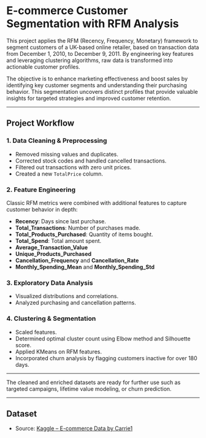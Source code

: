 #  E-commerce Customer Segmentation with RFM Analysis

This project applies the RFM (Recency, Frequency, Monetary) framework to segment customers of a UK-based online retailer, based on transaction data from December 1, 2010, to December 9, 2011. By engineering key features and leveraging clustering algorithms, raw data is transformed into actionable customer profiles.

The objective is to enhance marketing effectiveness and boost sales by identifying key customer segments and understanding their purchasing behavior. This segmentation uncovers distinct profiles that provide valuable insights for targeted strategies and improved customer retention.

---

##  Project Workflow

### 1. Data Cleaning & Preprocessing
- Removed missing values and duplicates.
- Corrected stock codes and handled cancelled transactions.
- Filtered out transactions with zero unit prices.
- Created a new `TotalPrice` column.

### 2. Feature Engineering
Classic RFM metrics were combined with additional features to capture customer behavior in depth:

- **Recency**: Days since last purchase.
- **Total_Transactions**: Number of purchases made.
- **Total_Products_Purchased**: Quantity of items bought.
- **Total_Spend**: Total amount spent.
- **Average_Transaction_Value**
- **Unique_Products_Purchased**
- **Cancellation_Frequency** and **Cancellation_Rate**
- **Monthly_Spending_Mean** and **Monthly_Spending_Std**

### 3. Exploratory Data Analysis
- Visualized distributions and correlations.
- Analyzed purchasing and cancellation patterns.

### 4. Clustering & Segmentation
- Scaled features.
- Determined optimal cluster count using Elbow method and Silhouette score.
- Applied KMeans on RFM features.
- Incorporated churn analysis by flagging customers inactive for over 180 days.

---


The cleaned and enriched datasets are ready for further use such as targeted campaigns, lifetime value modeling, or churn prediction.


---

##  Dataset

- Source: [Kaggle – E-commerce Data by Carrie1](https://www.kaggle.com/datasets/carrie1/ecommerce-data)
